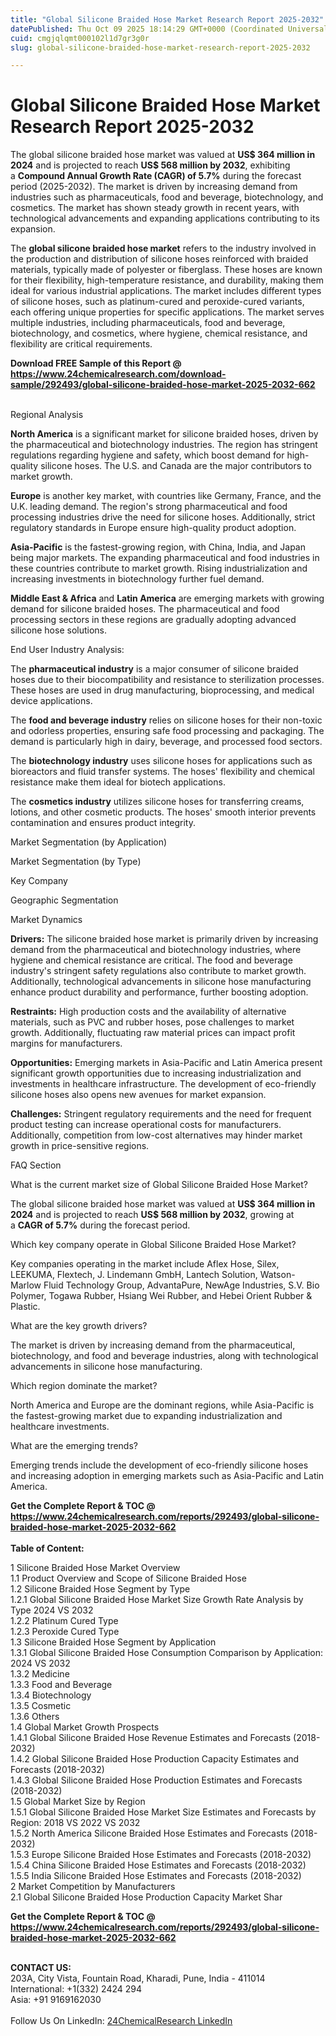 ```yaml
---
title: "Global Silicone Braided Hose Market Research Report 2025-2032"
datePublished: Thu Oct 09 2025 18:14:29 GMT+0000 (Coordinated Universal Time)
cuid: cmgjqlqmt000102l1d7gr3g0r
slug: global-silicone-braided-hose-market-research-report-2025-2032

---
```


# Global Silicone Braided Hose Market Research Report 2025-2032

<p>The global silicone braided hose market was valued at <strong>US$ 364 million in 2024</strong> and is projected to reach <strong>US$ 568 million by 2032</strong>, exhibiting a <strong>Compound Annual Growth Rate (CAGR) of 5.7%</strong> during the forecast period (2025-2032). The market is driven by increasing demand from industries such as pharmaceuticals, food and beverage, biotechnology, and cosmetics. The market has shown steady growth in recent years, with technological advancements and expanding applications contributing to its expansion.</p><p>
</p><p>The <strong>global silicone braided hose market</strong> refers to the industry involved in the production and distribution of silicone hoses reinforced with braided materials, typically made of polyester or fiberglass. These hoses are known for their flexibility, high-temperature resistance, and durability, making them ideal for various industrial applications. The market includes different types of silicone hoses, such as platinum-cured and peroxide-cured variants, each offering unique properties for specific applications. The market serves multiple industries, including pharmaceuticals, food and beverage, biotechnology, and cosmetics, where hygiene, chemical resistance, and flexibility are critical requirements.</p><div><b>Download FREE Sample of this Report @ 
            <a href="https://www.24chemicalresearch.com/download-sample/292493/global-silicone-braided-hose-market-2025-2032-662">
            https://www.24chemicalresearch.com/download-sample/292493/global-silicone-braided-hose-market-2025-2032-662</a></b></div><br><p>
Regional Analysis</p><p>
</p><p><strong>North America</strong> is a significant market for silicone braided hoses, driven by the pharmaceutical and biotechnology industries. The region has stringent regulations regarding hygiene and safety, which boost demand for high-quality silicone hoses. The U.S. and Canada are the major contributors to market growth.</p><p>
</p><p><strong>Europe</strong> is another key market, with countries like Germany, France, and the U.K. leading demand. The region's strong pharmaceutical and food processing industries drive the need for silicone hoses. Additionally, strict regulatory standards in Europe ensure high-quality product adoption.</p><p>
</p><p><strong>Asia-Pacific</strong> is the fastest-growing region, with China, India, and Japan being major markets. The expanding pharmaceutical and food industries in these countries contribute to market growth. Rising industrialization and increasing investments in biotechnology further fuel demand.</p><p>
</p><p><strong>Middle East &amp; Africa</strong> and <strong>Latin America</strong> are emerging markets with growing demand for silicone braided hoses. The pharmaceutical and food processing sectors in these regions are gradually adopting advanced silicone hose solutions.</p><p>
End User Industry Analysis:</p><p>
</p><p>The <strong>pharmaceutical industry</strong> is a major consumer of silicone braided hoses due to their biocompatibility and resistance to sterilization processes. These hoses are used in drug manufacturing, bioprocessing, and medical device applications.</p><p>
</p><p>The <strong>food and beverage industry</strong> relies on silicone hoses for their non-toxic and odorless properties, ensuring safe food processing and packaging. The demand is particularly high in dairy, beverage, and processed food sectors.</p><p>
</p><p>The <strong>biotechnology industry</strong> uses silicone hoses for applications such as bioreactors and fluid transfer systems. The hoses' flexibility and chemical resistance make them ideal for biotech applications.</p><p>
</p><p>The <strong>cosmetics industry</strong> utilizes silicone hoses for transferring creams, lotions, and other cosmetic products. The hoses' smooth interior prevents contamination and ensures product integrity.</p><p>
Market Segmentation (by Application)</p><p>
</p><p>
Market Segmentation (by Type)</p><p>
</p><p>
Key Company</p><p>
</p><p>
Geographic Segmentation</p><p>
</p><p>
Market Dynamics</p><p>
</p><p><strong>Drivers:</strong> The silicone braided hose market is primarily driven by increasing demand from the pharmaceutical and biotechnology industries, where hygiene and chemical resistance are critical. The food and beverage industry's stringent safety regulations also contribute to market growth. Additionally, technological advancements in silicone hose manufacturing enhance product durability and performance, further boosting adoption.</p><p>
</p><p><strong>Restraints:</strong> High production costs and the availability of alternative materials, such as PVC and rubber hoses, pose challenges to market growth. Additionally, fluctuating raw material prices can impact profit margins for manufacturers.</p><p>
</p><p><strong>Opportunities:</strong> Emerging markets in Asia-Pacific and Latin America present significant growth opportunities due to increasing industrialization and investments in healthcare infrastructure. The development of eco-friendly silicone hoses also opens new avenues for market expansion.</p><p>
</p><p><strong>Challenges:</strong> Stringent regulatory requirements and the need for frequent product testing can increase operational costs for manufacturers. Additionally, competition from low-cost alternatives may hinder market growth in price-sensitive regions.</p><p>
FAQ Section</p><p>
What is the current market size of Global Silicone Braided Hose Market?</p><p>
</p><p>The global silicone braided hose market was valued at <strong>US$ 364 million in 2024</strong> and is projected to reach <strong>US$ 568 million by 2032</strong>, growing at a <strong>CAGR of 5.7%</strong> during the forecast period.</p><p>
Which key company operate in Global Silicone Braided Hose Market?</p><p>
</p><p>Key companies operating in the market include Aflex Hose, Silex, LEEKUMA, Flextech, J. Lindemann GmbH, Lantech Solution, Watson-Marlow Fluid Technology Group, AdvantaPure, NewAge Industries, S.V. Bio Polymer, Togawa Rubber, Hsiang Wei Rubber, and Hebei Orient Rubber &amp; Plastic.</p><p>
What are the key growth drivers?</p><p>
</p><p>The market is driven by increasing demand from the pharmaceutical, biotechnology, and food and beverage industries, along with technological advancements in silicone hose manufacturing.</p><p>
Which region dominate the market?</p><p>
</p><p>North America and Europe are the dominant regions, while Asia-Pacific is the fastest-growing market due to expanding industrialization and healthcare investments.</p><p>
What are the emerging trends?</p><p>
</p><p>Emerging trends include the development of eco-friendly silicone hoses and increasing adoption in emerging markets such as Asia-Pacific and Latin America.</p>

<div><b>Get the Complete Report & TOC @ 
            <a href="https://www.24chemicalresearch.com/reports/292493/global-silicone-braided-hose-market-2025-2032-662">
            https://www.24chemicalresearch.com/reports/292493/global-silicone-braided-hose-market-2025-2032-662</a></b></div><br>
            <b>Table of Content:</b><p>1 Silicone Braided Hose Market Overview<br />
    1.1 Product Overview and Scope of Silicone Braided Hose<br />
    1.2 Silicone Braided Hose Segment by Type<br />
        1.2.1 Global Silicone Braided Hose Market Size Growth Rate Analysis by Type 2024 VS 2032<br />
        1.2.2 Platinum Cured Type<br />
        1.2.3 Peroxide Cured Type<br />
    1.3 Silicone Braided Hose Segment by Application<br />
        1.3.1 Global Silicone Braided Hose Consumption Comparison by Application: 2024 VS 2032<br />
        1.3.2 Medicine<br />
        1.3.3 Food and Beverage<br />
        1.3.4 Biotechnology<br />
        1.3.5 Cosmetic<br />
        1.3.6 Others<br />
    1.4 Global Market Growth Prospects<br />
        1.4.1 Global Silicone Braided Hose Revenue Estimates and Forecasts (2018-2032)<br />
        1.4.2 Global Silicone Braided Hose Production Capacity Estimates and Forecasts (2018-2032)<br />
        1.4.3 Global Silicone Braided Hose Production Estimates and Forecasts (2018-2032)<br />
    1.5 Global Market Size by Region<br />
        1.5.1 Global Silicone Braided Hose Market Size Estimates and Forecasts by Region: 2018 VS 2022 VS 2032<br />
        1.5.2 North America Silicone Braided Hose Estimates and Forecasts (2018-2032)<br />
        1.5.3 Europe Silicone Braided Hose Estimates and Forecasts (2018-2032)<br />
        1.5.4 China Silicone Braided Hose Estimates and Forecasts (2018-2032)<br />
        1.5.5 India Silicone Braided Hose Estimates and Forecasts (2018-2032)<br />
2 Market Competition by Manufacturers<br />
    2.1 Global Silicone Braided Hose Production Capacity Market Shar</p>

<div><b>Get the Complete Report & TOC @ 
            <a href="https://www.24chemicalresearch.com/reports/292493/global-silicone-braided-hose-market-2025-2032-662">
            https://www.24chemicalresearch.com/reports/292493/global-silicone-braided-hose-market-2025-2032-662</a></b></div><br>

<b>CONTACT US:</b><br>
            203A, City Vista, Fountain Road, Kharadi, Pune, India - 411014<br>
            International: +1(332) 2424 294<br>
            Asia: +91 9169162030 <br><br>
            Follow Us On LinkedIn: <a href="https://www.linkedin.com/company/24chemicalresearch/">24ChemicalResearch LinkedIn</a>